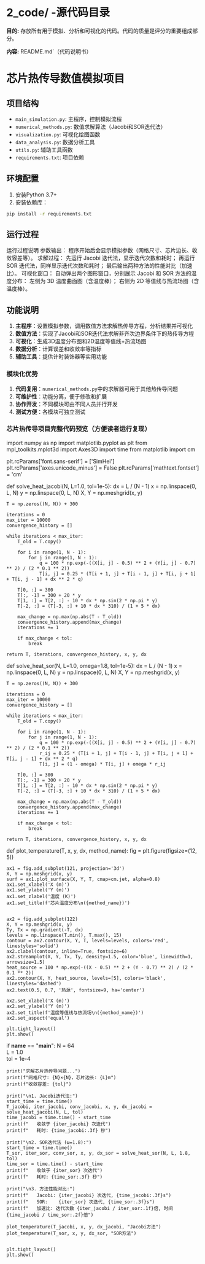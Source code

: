 # 2_code/ -源代码目录

**目的:** 存放所有用于模拟、分析和可视化的代码。代码的质量是评分的重要组成部分。

**内容:**
README.md`（代码说明书）
# 芯片热传导数值模拟项目

## 项目结构
- `main_simulation.py`: 主程序，控制模拟流程
- `numerical_methods.py`: 数值求解算法（Jacobi和SOR迭代法）
- `visualization.py`: 可视化绘图函数
- `data_analysis.py`: 数据分析工具
- `utils.py`: 辅助工具函数
- `requirements.txt`: 项目依赖

## 环境配置
1. 安装Python 3.7+
2. 安装依赖库：
```bash
pip install -r requirements.txt
```

## 运行过程
运行过程说明
参数输出：
程序开始后会显示模拟参数（网格尺寸、芯片边长、收敛容差等）。
求解过程：
先运行 Jacobi 迭代法，显示迭代次数和耗时；
再运行 SOR 迭代法，同样显示迭代次数和耗时；
最后输出两种方法的性能对比（加速比）。
可视化窗口：
自动弹出两个图形窗口，分别展示 Jacobi 和 SOR 方法的温度分布：
左侧为 3D 温度曲面图（含温度棒）；
右侧为 2D 等值线与热流场图（含温度棒）。

## 功能说明
1. **主程序**：设置模拟参数，调用数值方法求解热传导方程，分析结果并可视化
2. **数值方法**：实现了Jacobi和SOR迭代法求解非齐次边界条件下的热传导方程
3. **可视化**：生成3D温度分布图和2D温度等值线+热流场图
4. **数据分析**：计算误差和收敛率等指标
5. **辅助工具**：提供计时装饰器等实用功能


### 模块化优势
1. **代码复用**：`numerical_methods.py`中的求解器可用于其他热传导问题
2. **可维护性**：功能分离，便于修改和扩展
3. **协作开发**：不同模块可由不同人员并行开发
4. **测试方便**：各模块可独立测试
### 芯片热传导项目完整代码预览（方便读者运行复现）
import numpy as np
import matplotlib.pyplot as plt
from mpl_toolkits.mplot3d import Axes3D
import time
from matplotlib import cm  

plt.rcParams['font.sans-serif'] = ['SimHei']
plt.rcParams['axes.unicode_minus'] = False
plt.rcParams['mathtext.fontset'] = 'cm'


def solve_heat_jacobi(N, L=1.0, tol=1e-5):
    dx = L / (N - 1)
    x = np.linspace(0, L, N)
    y = np.linspace(0, L, N)
    X, Y = np.meshgrid(x, y)

    T = np.zeros((N, N)) + 300  

    iterations = 0
    max_iter = 10000
    convergence_history = []

    while iterations < max_iter:
        T_old = T.copy()

        for i in range(1, N - 1):
            for j in range(1, N - 1):
                q = 100 * np.exp(-((X[i, j] - 0.5) ** 2 + (Y[i, j] - 0.7) ** 2) / (2 * 0.1 ** 2))
                T[i, j] = 0.25 * (T[i + 1, j] + T[i - 1, j] + T[i, j + 1] + T[i, j - 1] + dx ** 2 * q)

        T[0, :] = 300
        T[:, -1] = 300 + 20 * y
        T[1, :] = T[2, :] - 10 * dx * np.sin(2 * np.pi * y)
        T[-2, :] = (T[-3, :] + 10 * dx * 310) / (1 + 5 * dx)

        max_change = np.max(np.abs(T - T_old))
        convergence_history.append(max_change)
        iterations += 1

        if max_change < tol:
            break

    return T, iterations, convergence_history, x, y, dx  


def solve_heat_sor(N, L=1.0, omega=1.8, tol=1e-5):
    dx = L / (N - 1)
    x = np.linspace(0, L, N)
    y = np.linspace(0, L, N)
    X, Y = np.meshgrid(x, y)

    T = np.zeros((N, N)) + 300  

    iterations = 0
    max_iter = 10000
    convergence_history = []

    while iterations < max_iter:
        T_old = T.copy()

        for i in range(1, N - 1):
            for j in range(1, N - 1):
                q = 100 * np.exp(-((X[i, j] - 0.5) ** 2 + (Y[i, j] - 0.7) ** 2) / (2 * 0.1 ** 2))
                r_ij = 0.25 * (T[i + 1, j] + T[i - 1, j] + T[i, j + 1] + T[i, j - 1] + dx ** 2 * q)
                T[i, j] = (1 - omega) * T[i, j] + omega * r_ij

        T[0, :] = 300
        T[:, -1] = 300 + 20 * y
        T[1, :] = T[2, :] - 10 * dx * np.sin(2 * np.pi * y)
        T[-2, :] = (T[-3, :] + 10 * dx * 310) / (1 + 5 * dx)

        max_change = np.max(np.abs(T - T_old))
        convergence_history.append(max_change)
        iterations += 1

        if max_change < tol:
            break

    return T, iterations, convergence_history, x, y, dx  


def plot_temperature(T, x, y, dx, method_name):
    fig = plt.figure(figsize=(12, 5))

    ax1 = fig.add_subplot(121, projection='3d')
    X, Y = np.meshgrid(x, y)
    surf = ax1.plot_surface(X, Y, T, cmap=cm.jet, alpha=0.8)
    ax1.set_xlabel('X (m)')
    ax1.set_ylabel('Y (m)')
    ax1.set_zlabel('温度 (K)')
    ax1.set_title(f'芯片温度分布\n({method_name})')


    ax2 = fig.add_subplot(122)
    X, Y = np.meshgrid(x, y)
    Ty, Tx = np.gradient(-T, dx)  
    levels = np.linspace(T.min(), T.max(), 15)
    contour = ax2.contour(X, Y, T, levels=levels, colors='red', linestyles='solid')
    ax2.clabel(contour, inline=True, fontsize=6)
    ax2.streamplot(X, Y, Tx, Ty, density=1.5, color='blue', linewidth=1, arrowsize=1.5)
    heat_source = 100 * np.exp(-((X - 0.5) ** 2 + (Y - 0.7) ** 2) / (2 * 0.1 ** 2))
    ax2.contour(X, Y, heat_source, levels=[5], colors='black', linestyles='dashed')
    ax2.text(0.5, 0.7, '热源', fontsize=9, ha='center')

    ax2.set_xlabel('X (m)')
    ax2.set_ylabel('Y (m)')
    ax2.set_title(f'温度等值线与热流场\n({method_name})')
    ax2.set_aspect('equal')

    plt.tight_layout()
    plt.show()


if __name__ == "__main__":
    N = 64  
    L = 1.0  
    tol = 1e-4  

    print("求解芯片热传导问题...")
    print(f"网格尺寸: {N}×{N}，芯片边长: {L}m")
    print(f"收敛容差: {tol}")

    print("\n1. Jacobi迭代法:")
    start_time = time.time()
    T_jacobi, iter_jacobi, conv_jacobi, x, y, dx_jacobi = solve_heat_jacobi(N, L, tol)
    time_jacobi = time.time() - start_time
    print(f"   收敛于 {iter_jacobi} 次迭代")
    print(f"   耗时: {time_jacobi:.3f} 秒")

    print("\n2. SOR迭代法 (ω=1.8):")
    start_time = time.time()
    T_sor, iter_sor, conv_sor, x, y, dx_sor = solve_heat_sor(N, L, 1.8, tol)
    time_sor = time.time() - start_time
    print(f"   收敛于 {iter_sor} 次迭代")
    print(f"   耗时: {time_sor:.3f} 秒")

    print("\n3. 方法性能对比:")
    print(f"   Jacobi: {iter_jacobi} 次迭代, {time_jacobi:.3f}s")
    print(f"   SOR:    {iter_sor} 次迭代, {time_sor:.3f}s")
    print(f"   加速比: 迭代次数 {iter_jacobi / iter_sor:.1f}倍, 时间 {time_jacobi / time_sor:.2f}倍")

    plot_temperature(T_jacobi, x, y, dx_jacobi, "Jacobi方法")
    plot_temperature(T_sor, x, y, dx_sor, "SOR方法")


    plt.tight_layout()
    plt.show()

